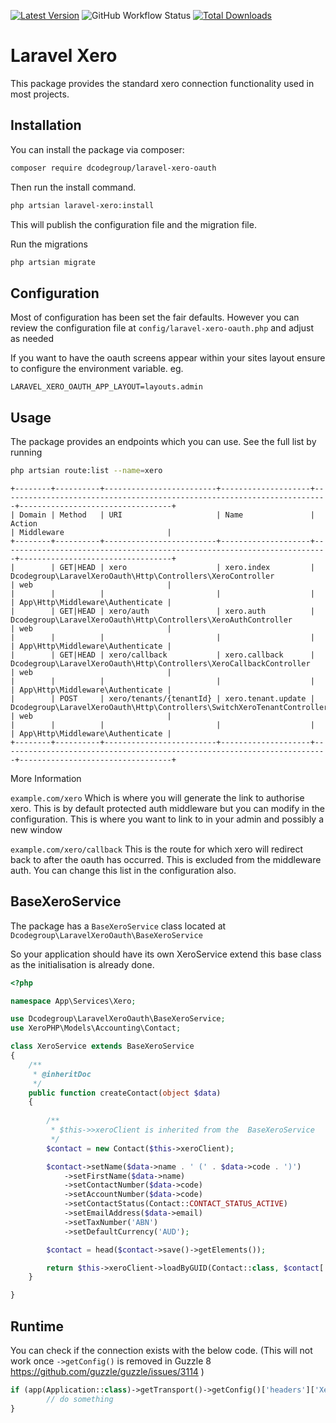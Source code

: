 [![Latest Version](https://img.shields.io/github/release/dcodegroup/laravel-xero-oauth.svg?style=flat-square)](https://github.com/dcodegroup/laravel-xero-oauth/releases)
![GitHub Workflow Status](https://img.shields.io/github/workflow/status/dcodegroup/laravel-xero-oauth/Check%20&%20fix%20styling)
[![Total Downloads](https://img.shields.io/packagist/dt/dcodegroup/laravel-xero-oauth.svg?style=flat-square)](https://packagist.org/packages/dcodegroup/laravel-xero-oauth)

# Laravel Xero

This package provides the standard xero connection functionality used in most projects.

## Installation

You can install the package via composer:

```bash
composer require dcodegroup/laravel-xero-oauth
```

Then run the install command.

```bash
php artsian laravel-xero:install
```

This will publish the configuration file and the migration file.

Run the migrations

```bash
php artsian migrate
```

## Configuration

Most of configuration has been set the fair defaults. However you can review the configuration file at `config/laravel-xero-oauth.php` and adjust as needed

If you want to have the oauth screens appear within your sites layout ensure to configure the environment variable. eg.

`LARAVEL_XERO_OAUTH_APP_LAYOUT=layouts.admin`

## Usage

The package provides an endpoints which you can use. See the full list by running
```bash
php artsian route:list --name=xero
```

```
+--------+----------+-------------------------+--------------------+-------------------------------------------------------------------------+----------------------------------+
| Domain | Method   | URI                     | Name               | Action                                                                  | Middleware                       |
+--------+----------+-------------------------+--------------------+-------------------------------------------------------------------------+----------------------------------+
|        | GET|HEAD | xero                    | xero.index         | Dcodegroup\LaravelXeroOauth\Http\Controllers\XeroController             | web                              |
|        |          |                         |                    |                                                                         | App\Http\Middleware\Authenticate |
|        | GET|HEAD | xero/auth               | xero.auth          | Dcodegroup\LaravelXeroOauth\Http\Controllers\XeroAuthController         | web                              |
|        |          |                         |                    |                                                                         | App\Http\Middleware\Authenticate |
|        | GET|HEAD | xero/callback           | xero.callback      | Dcodegroup\LaravelXeroOauth\Http\Controllers\XeroCallbackController     | web                              |
|        |          |                         |                    |                                                                         | App\Http\Middleware\Authenticate |
|        | POST     | xero/tenants/{tenantId} | xero.tenant.update | Dcodegroup\LaravelXeroOauth\Http\Controllers\SwitchXeroTenantController | web                              |
|        |          |                         |                    |                                                                         | App\Http\Middleware\Authenticate |
+--------+----------+-------------------------+--------------------+-------------------------------------------------------------------------+----------------------------------+
```

More Information

`example.com/xero` Which is where you will generate the link to authorise xero. This is by default protected auth middleware but you can modify in the configuration. This is where you want to link to in your admin and possibly a new window

`example.com/xero/callback` This is the route for which xero will redirect back to after the oauth has occurred. This is excluded from the middleware auth. You can change this list in the configuration also.

## BaseXeroService

The package has a `BaseXeroService` class located at `Dcodegroup\LaravelXeroOauth\BaseXeroService` 

So your application should have its own XeroService extend this base class as the initialisation is already done.

```php
<?php

namespace App\Services\Xero;

use Dcodegroup\LaravelXeroOauth\BaseXeroService;
use XeroPHP\Models\Accounting\Contact;

class XeroService extends BaseXeroService
{
    /**
     * @inheritDoc
     */
    public function createContact(object $data)
    {
    
        /**
         * $this->>xeroClient is inherited from the  BaseXeroService
         */
        $contact = new Contact($this->xeroClient);

        $contact->setName($data->name . ' (' . $data->code . ')')
            ->setFirstName($data->name)
            ->setContactNumber($data->code)
            ->setAccountNumber($data->code)
            ->setContactStatus(Contact::CONTACT_STATUS_ACTIVE)
            ->setEmailAddress($data->email)
            ->setTaxNumber('ABN')
            ->setDefaultCurrency('AUD');

        $contact = head($contact->save()->getElements());

        return $this->xeroClient->loadByGUID(Contact::class, $contact['ContactID']);
    }

}
```

## Runtime

You can check if the connection exists with the below code. (This will not work once `->getConfig()` is removed in Guzzle 8 https://github.com/guzzle/guzzle/issues/3114 )

```php
if (app(Application::class)->getTransport()->getConfig()['headers']['Xero-tenant-id'] != 'fake_tenant') {
        // do something
}
```